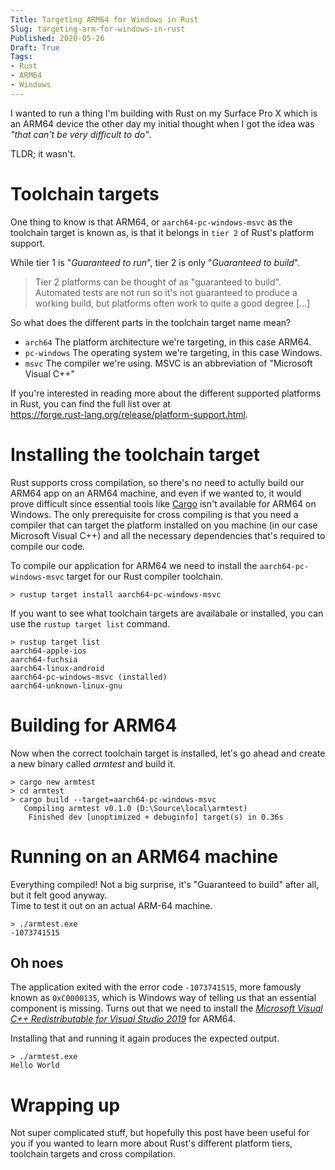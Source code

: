 ```yaml
---
Title: Targeting ARM64 for Windows in Rust
Slug: targeting-arm-for-windows-in-rust
Published: 2020-05-26
Draft: True
Tags:
- Rust
- ARM64
- Windows
---
```


I wanted to run a thing I'm building with Rust on my Surface Pro X which is
an ARM64 device the other day my initial thought when I got the idea was 
_"that can't be very difficult to do"_.

TLDR; it wasn't.

<!--excerpt-->

# Toolchain targets

One thing to know is that ARM64, or `aarch64-pc-windows-msvc` as the toolchain
target is known as, is that it belongs in `tier 2` of Rust's platform support.

While tier 1 is "_Guaranteed to run_", tier 2 is only "_Guaranteed to build_".

> Tier 2 platforms can be thought of as "guaranteed to build". Automated tests are not run so it's not guaranteed to produce a working build, but platforms often work to quite a good degree [...]

So what does the different parts in the toolchain target name mean?

* `arch64`
  The platform architecture we're targeting, in this case ARM64.
* `pc-windows`
  The operating system we're targeting, in this case Windows.
* `msvc`
  The compiler we're using. MSVC is an abbreviation of "Microsoft Visual C++"

If you're interested in reading more about the different supported platforms
in Rust, you can find the full list over at  
https://forge.rust-lang.org/release/platform-support.html.

# Installing the toolchain target

Rust supports cross compilation, so there's no need to actully build our ARM64 app
on an ARM64 machine, and even if we wanted to, it would prove difficult since 
essential tools like [Cargo](https://doc.rust-lang.org/cargo/) isn't available 
for ARM64 on Windows. The only prerequisite for cross compiling is that you need
a compiler that can target the platform installed on you machine (in our case Microsoft Visual C++) 
and all the necessary dependencies that's required to compile our code.

To compile our application for ARM64 we need to install the `aarch64-pc-windows-msvc` 
target for our Rust compiler toolchain.

```text
> rustup target install aarch64-pc-windows-msvc
```

If you want to see what toolchain targets are availabale or installed, you can 
use the `rustup target list` command.

```
> rustup target list
aarch64-apple-ios
aarch64-fuchsia
aarch64-linux-android
aarch64-pc-windows-msvc (installed)
aarch64-unknown-linux-gnu
```

# Building for ARM64

Now when the correct toolchain target is installed, let's go ahead and
create a new binary called _armtest_ and build it.

```text
> cargo new armtest
> cd armtest
> cargo build --target=aarch64-pc-windows-msvc
   Compiling armtest v0.1.0 (D:\Source\local\armtest)
    Finished dev [unoptimized + debuginfo] target(s) in 0.36s
```

# Running on an ARM64 machine

Everything compiled! Not a big surprise, it's "Guaranteed to build" after all,
but it felt good anyway.  
Time to test it out on an actual ARM-64 machine.

```text
> ./armtest.exe
-1073741515
```

## Oh noes

The application exited with the error code `-1073741515`, more famously known as `0xC0000135`, 
which is Windows way of telling us that an essential component is missing. 
Turns out that we need to install the 
[_Microsoft Visual C++ Redistributable for Visual Studio 2019_](https://aka.ms/vs/16/release/VC_redist.arm64.exe)
for ARM64.

Installing that and running it again produces the expected output.

```text
> ./armtest.exe
Hello World
```

# Wrapping up

Not super complicated stuff, but hopefully this post have been useful for you if you
wanted to learn more about Rust's different platform tiers, toolchain targets and cross compilation.